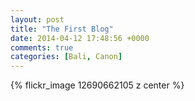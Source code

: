 ```yaml
---
layout: post
title: "The First Blog"
date: 2014-04-12 17:48:56 +0000
comments: true
categories: [Bali, Canon]
---
```

{% flickr_image 12690662105 z center %}

